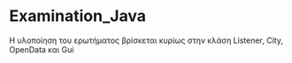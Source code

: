 # Examination_Java
Η υλοποίηση του ερωτήματος βρίσκεται κυρίως στην κλάση Listener, City, OpenData και Gui
